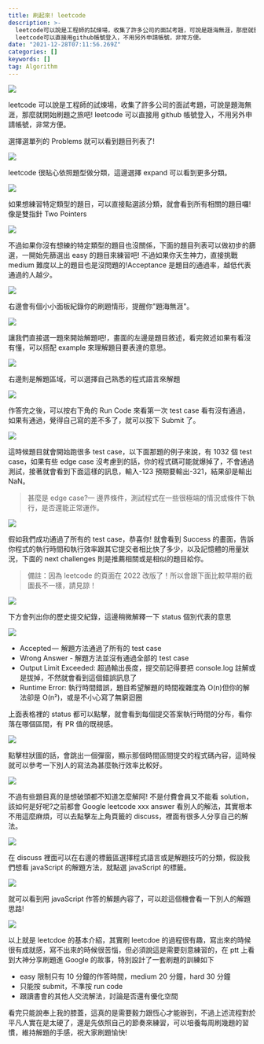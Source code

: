 ```yaml
---
title: 刷起來! leetcode
description: >-
  leetcode可以說是工程師的試煉場，收集了許多公司的面試考題，可說是題海無涯，那麼就開始刷題之旅吧!
  leetcode可以直接用github帳號登入，不用另外申請帳號，非常方便。
date: "2021-12-28T07:11:56.269Z"
categories: []
keywords: []
tag: Algorithm
---
```


![](/img/1__Lur9rrJITsFRnuIYURYkSg.jpeg)

leetcode 可以說是工程師的試煉場，收集了許多公司的面試考題，可說是題海無涯，那麼就開始刷題之旅吧! leetcode 可以直接用 github 帳號登入，不用另外申請帳號，非常方便。

選擇選單列的 Problems 就可以看到題目列表了!

![](/img/1__5wKWm9gspUSt924qVgIWXg.png)

leetcode 很貼心依照題型做分類，這邊選擇 expand 可以看到更多分類。

![](/img/1__39anzmevMVEt68VFYBsuWA.png)

如果想練習特定類型的題目，可以直接點選該分類，就會看到所有相關的題目囉!像是雙指針 Two Pointers

![](/img/1__IZ1re4JynpxG4q28Zwbx1A.png)

不過如果你沒有想練的特定類型的題目也沒關係，下面的題目列表可以做初步的篩選，一開始先篩選出 easy 的題目來練習吧! 不過如果你天生神力，直接挑戰 medium 難度以上的題目也是沒問題的!Acceptance 是題目的通過率，越低代表通過的人越少。

![](/img/1__0dCCDyzxQkCrSgtfYKY9lw.png)

右邊會有個小小面板紀錄你的刷題情形，提醒你"題海無涯"。

![](/img/1__hA__P__LMwPeu39h9j8qN2SQ.png)

讓我們直接選一題來開始解題吧!，畫面的左邊是題目敘述，看完敘述如果有看沒有懂，可以搭配 example 來理解題目要表達的意思。

![](/img/1__sNpdQqbTobYZ1HNcj330QQ.png)

右邊則是解題區域，可以選擇自己熟悉的程式語言來解題

![](/img/1__eYvuwlmoeO5Xcwt6dYoMMg.png)

作答完之後，可以按右下角的 Run Code 來看第一次 test case 看有沒有通過，如果有通過，覺得自己寫的差不多了，就可以按下 Submit 了。

![](/img/1__GH4eboOiiPicgOEscaZN3A.png)

這時候題目就會開始跑很多 test case，以下面那題的例子來說，有 1032 個 test case，如果有些 edge case 沒考慮到的話，你的程式碼可能就爆掉了，不會通過測試，接著就會看到下面這樣的訊息，輸入-123 預期要輸出-321，結果卻是輸出 NaN。

> 甚麼是 edge case?— 邊界條件，測試程式在一些很極端的情況或條件下執行，是否還能正常運作。

![](/img/1__AWCch4lYllLqTcLu8Dsumg.png)

假如我們成功通過了所有的 test case，恭喜你! 就會看到 Success 的畫面，告訴你程式的執行時間和執行效率跟其它提交者相比快了多少，以及記憶體的用量狀況，下面的 next challenges 則是推薦相關或是相似的題目給你。

> 備註：因為 leetcode 的頁面在 2022 改版了！所以會跟下面比較早期的截圖長不一樣，請見諒！

![](/img/1__P3iVQ8OFuPiCISiPa1BEGg.png)

下方會列出你的歷史提交紀錄，這邊稍微解釋一下 status 個別代表的意思

![](/img/1__Ud0QHK2jIozxDVnbbIDXPQ.png)

- Accepted —  解題方法通過了所有的 test case
- Wrong Answer - 解題方法並沒有通過全部的 test case
- Output Limit Exceeded: 超過輸出長度，提交前記得要把 console.log 註解或是拔掉，不然就會看到這個錯誤訊息了
- Runtime Error: 執行時間錯誤，題目希望解題的時間複雜度為 O(n)但你的解法卻是 O(n²)，或是不小心寫了無窮迴圈

上面表格裡的 status 都可以點擊，就會看到每個提交答案執行時間的分布，看你落在哪個區間，有 PR 值的既視感。

![](/img/1__myPAT1Wt3zGr9MwimDfAWw.png)

點擊柱狀圖的話，會跳出一個彈窗，顯示那個時間區間提交的程式碼內容，這時候就可以參考一下別人的寫法為甚麼執行效率比較好。

![](/img/1__Q__StOzdrwXfnqT69gfE4Kg.png)

不過有些題目真的是想破頭都不知道怎麼解阿! 不是付費會員又不能看 solution，該如何是好呢?之前都會 Google leetcode xxx answer 看別人的解法，其實根本不用這麼麻煩，可以去點擊左上角頁籤的 discuss，裡面有很多人分享自己的解法。

![](/img/1__7Z5WF1YKHwkXo0xJo6P0Jg.png)

在 discuss 裡面可以在右邊的標籤區選擇程式語言或是解題技巧的分類，假設我們想看 javaScript 的解題方法，就點選 javaScript 的標籤。

![](/img/1__vztrdohTq7dHGVbWee4xiQ.png)

就可以看到用 javaScript 作答的解題內容了，可以趁這個機會看一下別人的解題思路!

![](/img/1__x07__YuPKCTexuFd4j__su0Q.png)

以上就是 leetcdoe 的基本介紹，其實刷 leetcdoe 的過程很有趣，寫出來的時候很有成就感，寫不出來的時候很苦惱，但必須說這是需要刻意練習的，在 ptt 上看到大神分享刷題進 Google 的故事，特別設計了一套刷題的訓練如下

- easy 限制只有 10 分鐘的作答時間，medium 20 分鐘，hard 30 分鐘
- 只能按 submit，不準按 run code
- 跟讀書會的其他人交流解法，討論是否還有優化空間

看完只能說奉上我的膝蓋，這真的是需要毅力跟恆心才能辦到，不過上述流程對於平凡人實在是太硬了，還是先依照自己的節奏來練習，可以培養每周刷幾題的習慣，維持解題的手感，祝大家刷題愉快!
